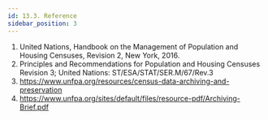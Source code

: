 ```yaml
---
id: 13.3. Reference
sidebar_position: 3
---
```


1.	United Nations, Handbook on the Management of Population and Housing Censuses, Revision 2, New York, 2016. 
2.	Principles and Recommendations for Population and Housing Censuses Revision 3; United Nations: ST/ESA/STAT/SER.M/67/Rev.3
3.	https://www.unfpa.org/resources/census-data-archiving-and-preservation 
4.	https://www.unfpa.org/sites/default/files/resource-pdf/Archiving-Brief.pdf 
 
